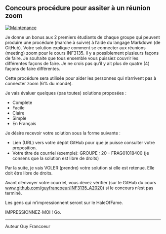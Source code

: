 ## Concours procédure pour assiter à un réunion zoom

[![Maintenance](https://img.shields.io/badge/Active%3F-Yes-orange.svg)](https://github.com/guyfrancoeur/ciclad/blob/master/README.md)

Je donne un bonus aux 2 premiers étudiants de chaque groupe qui peuvent produire
une procédure (marche à suivre) à l’aide du langage Markdown (de GitHub).
Votre solution explique comment se connecter aux réunions (meeting) zoom pour le cours INF3135.
Il y a possiblement plusieurs façons de faire.  Je souhaite que tous ensemble vous puissiez
couvrir les différentes façons de faire. Je ne crois pas qu’il y ait plus de quatre (4) façons de faire différentes.

Cette procédure sera utilisée pour aider les personnes qui n’arrivent pas à connecter zoom (6% du monde).

Je vais évaluer quelques (pas toutes) solutions proposées :
-	Complete
-	Facile
-	Claire
-	Simple
-	En Français

Je désire recevoir votre solution sous la forme suivante : 
-	Lien (URL) vers votre dépôt GitHub pour que je puisse consulter votre proposition.
-	Votre titre de courriel (exemple): GROUPE : 20 – FRAG01018400 (je consens que la solution est libre de droits)

Par la suite, je vais VOLER (prendre) votre solution si elle est retenue. Elle doit être libre de droits.

Avant d’envoyer votre courriel, vous devez vérifier
(sur le GitHub du cours www.github.com/guyfrancoeur/INF3135_A2020) 
si le concours n’est pas terminé.

Les gens qui m’impressionnent seront sur le HaleOfFame.

IMPRESSIONNEZ-MOI ! Go.

----
Auteur Guy Francoeur
